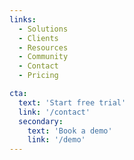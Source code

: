 ```yaml
---
links:
  - Solutions
  - Clients
  - Resources
  - Community
  - Contact
  - Pricing

cta:
  text: 'Start free trial'
  link: '/contact'
  secondary:
    text: 'Book a demo'
    link: '/demo'
---
```

